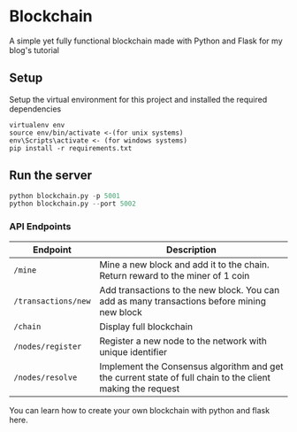 # Blockchain
A simple yet fully functional blockchain made with Python and Flask for my blog's tutorial

## Setup
Setup the virtual environment for this project and installed the required dependencies
```
virtualenv env
source env/bin/activate <-(for unix systems)
env\Scripts\activate <- (for windows systems)
pip install -r requirements.txt
```


## Run the server
```python blockchain.py <- runs at port 5000
python blockchain.py -p 5001
python blockchain.py --port 5002
```

### API Endpoints
| Endpoint | Description |
|---|---|
| `/mine` | Mine a new block and add it to the chain. Return reward to the miner of 1 coin |
| `/transactions/new` | Add transactions to the new block. You can add as many transactions before mining new block |
| `/chain` | Display full blockchain |
| `/nodes/register` | Register a new node to the network with unique identifier |
| `/nodes/resolve` | Implement the Consensus algorithm and get the current state of full chain to the client making the request |

You can learn how to create your own blockchain with python and flask here.

